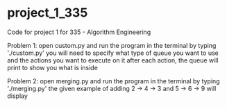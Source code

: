 # project_1_335
Code for project 1 for 335 - Algorithm Engineering 

Problem 1:
    open custom.py and run the program in the terminal by typing './custom.py'
    you will need to specify what type of queue you want to use and the actions you want to execute on it
    after each action, the queue will print to show you what is inside 

Problem 2: 
    open merging.py and run the program in the terminal by typing './merging.py'
    the given example of adding 2 -> 4 -> 3 and 5 -> 6 -> 9 will display 